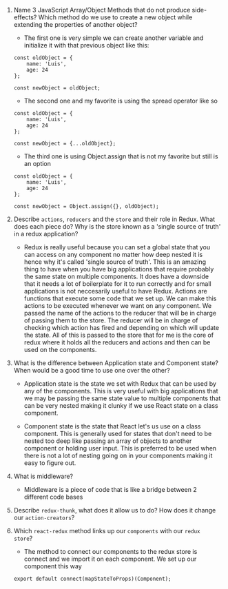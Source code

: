 1.  Name 3 JavaScript Array/Object Methods that do not produce side-effects? Which method do we use to create a new object while extending the properties of another object?

    * The first one is very simple we can create another variable and initialize it with that previous object like this:

    ```
    const oldObject = {
        name: 'Luis',
        age: 24
    };

    const newObject = oldObject;
    ```

    * The second one and my favorite is using the spread operator like so

    ```
    const oldObject = {
        name: 'Luis',
        age: 24
    };

    const newObject = {...oldObject};
    ```

    * The third one is using Object.assign that is not my favorite but still is an option

    ```
    const oldObject = {
        name: 'Luis',
        age: 24
    };

    const newObject = Object.assign({}, oldObject);
    ```


1.  Describe `actions`, `reducers` and the `store` and their role in Redux. What does each piece do? Why is the store known as a 'single source of truth' in a redux application?

    * Redux is really useful because you can set a global state that you can access on any component no matter how deep nested it is hence why it's called 'single source of truth'. This is an amazing thing to have when you have big applications that require probably the same state on multiple components. It does have a downside that it needs a lot of boilerplate for it to run correctly and for small applications is not neccesarily useful to have Redux. Actions are functions that execute some code that we set up. We can make this actions to be executed whenever we want on any component. We passed the name of the actions to the reducer that will be in charge of passing them to the store. The reducer will be in charge of checking which action has fired and depending on which will update the state. All of this is passed to the store that for me is the core of redux where it holds all the reducers and actions and then can be used on the components.

1.  What is the difference between Application state and Component state? When would be a good time to use one over the other?

    * Application state is the state we set with Redux that can be used by any of the components. This is very useful with big applications that we may be passing the same state value to multiple components that can be very nested making it clunky if we use React state on a class component.

    * Component state is the state that React let's us use on a class component. This is generally used for states that don't need to be nested too deep like passing an array of objects to another component or holding user input. This is preferred to be used when there is not a lot of nesting going on in your components making it easy to figure out.

1.  What is middleware?

    * Middleware is a piece of code that is like a bridge between 2 different code bases

1.  Describe `redux-thunk`, what does it allow us to do? How does it change our `action-creators`?
1.  Which `react-redux` method links up our `components` with our `redux store`?

    * The method to connect our components to the redux store is connect and we import it on each component. We set up our component this way

    ```
    export default connect(mapStateToProps)(Component);
    ```
